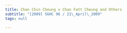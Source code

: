 ```yaml
---
title: Chan Chin Cheung v Chan Fatt Cheung and Others
subtitle: "[2009] SGHC 96 / 21\_April\_2009"
tags: null

---
```


